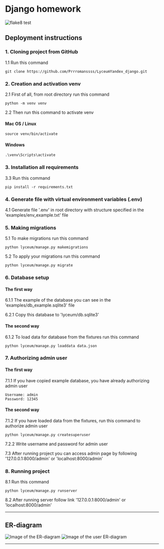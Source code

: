# Django homework


![flake8 test](https://github.com/Prrromanssss/LyceumYandex_django/actions/workflows/python-package.yml/badge.svg)



## Deployment instructions


### 1. Cloning project from GitHub

1.1 Run this command
```commandline
git clone https://github.com/Prrromanssss/LyceumYandex_django.git
```

### 2. Creation and activation venv

2.1 First of all, from root directory run this command
```commandline
python -m venv venv
```
2.2 Then run this command to activate venv
#### Mac OS / Linux
```commandline
source venv/bin/activate
```
#### Windows
```commandline
.\venv\Scripts\activate
```

### 3. Installation all requirements

3.3 Run this command 
```commandline
pip install -r requirements.txt
```

### 4. Generate file with virtual environment variables (.env)

4.1 Generate file '.env' in root directory with structure specified in the 'examples/env_example.txt' file

### 5. Making migrations

5.1 To make migrations run this command

```commandline
python lyceum/manage.py makemigrations
```
5.2 To apply your migrations run this command
```commandline
python lyceum/manage.py migrate
```

### 6. Database setup

#### The first way
6.1.1 The example of the database you can see in the 'examples/db_example.sqlite3' file

6.2.1 Copy this database to 'lyceum/db.sqlite3'

#### The second way
6.1.2 To load data for database from the fixtures run this command
```commandline
python lyceum/manage.py loaddata data.json
```

### 7. Authorizing admin user

#### The first way
7.1.1 If you have copied example database, you have already authorizing admin user
```commandline
Username: admin
Password: 12345
```

#### The second way
7.1.2 If you have loaded data from the fixtures, run this command to authorize admin user
```commandline
python lyceum/manage.py createsuperuser
```
7.2.2 Write username and password for admin user

7.3 After running project you can access admin page by following '127.0.0.1:8000/admin' or 'localhost:8000/admin'

### 8. Running project

8.1 Run this command
```commandline
python lyceum/manage.py runserver
```
8.2 After running server follow link
'127.0.0.1:8000/admin' or 'localhost:8000/admin'


***

## ER-diagram
![Image of the ER-diagram](https://github.com/Prrromanssss/LyceumYandex_django/raw/main/media_for_README/ER-diagram.png)
![Image of the user ER-diagram](https://github.com/Prrromanssss/LyceumYandex_django/raw/main/media_for_README/ER-user-diagram.png)
***
